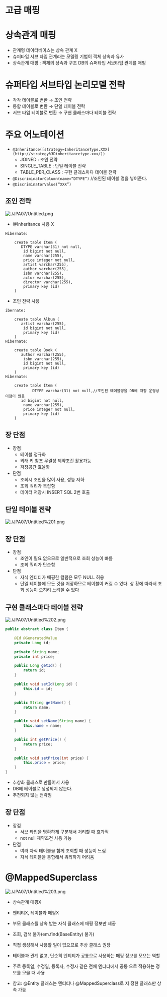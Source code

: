 # 고급 매핑

# 상속관계 매핑

- 관계형 데이터베이스는 상속 관계 X
- 슈퍼타입 서브 타입 관계라는 모델링 기법이 객체 상속과 유사
- 상속관계 매핑 : 객체의 상속과 구조 DB의 슈퍼타입 서브타입 관계를 매핑

# 슈퍼타입 서브타입 논리모델 전략

- 각각 테이블로 변환 → 조인 전략
- 통합 테이블로 변환 → 단일 테이블 전략
- 서브 타입 테이블로 변환 → 구현 클래스마다 테이블 전략

# 주요 어노테이션

- `@Inheritance([strategy=InheritanceType.XXX](http://strategy%3Dinheritancetype.xxx/))`
    - JOINED : 조인 전략
    - SINGLE_TABLE : 단일 테이블 전략
    - TABLE_PER_CLASS : 구현 클래스마다 테이블 전략
- `@DiscriminatorColumn(name=“DTYPE”)` //조인된 테이블 명을 넣어준다.
- `@DiscriminatorValue(“XXX”)`

## 조인 전략

![./JPA07/Untitled.png](./JPA07/Untitled.png)

- @Inheritance 사용 X

```
Hibernate: 
    
    create table Item (
       DTYPE varchar(31) not null,
        id bigint not null,
        name varchar(255),
        price integer not null,
        artist varchar(255),
        author varchar(255),
        isbn varchar(255),
        actor varchar(255),
        director varchar(255),
        primary key (id)
    )
```

- 조인 전략 사용

```
ibernate: 
    
    create table Album (
       artist varchar(255),
        id bigint not null,
        primary key (id)
    )
Hibernate: 
    
    create table Book (
       author varchar(255),
        isbn varchar(255),
        id bigint not null,
        primary key (id)
    )
Hibernate: 
    
    create table Item (
			DTYPE varchar(31) not null,//조인된 테이블명을 DB에 저장 운영상 이점이 많음
       id bigint not null,
        name varchar(255),
        price integer not null,
        primary key (id)
    )
```

## 장 단점

- 장점
    - 테이블 정규화
    - 외래 키 참조 무결성 제약조건 활용가능
    - 저장공간 효율화
- 단점
    - 조회시 조인을 많이 사용, 성능 저하
    - 조회 쿼리가 복잡함
    - 데이터 저장시 INSERT SQL 2번 호출

## 단일 테이블 전략

![./JPA07/Untitled%201.png](./JPA07/Untitled%201.png)

## 장 단점

- 장점
    - 조인이 필요 없으므로 일반적으로 조회 성능이 빠름
    - 조회 쿼리가 단순함
- 단점
    - 자식 엔티티가 매핑한 컬럼은 모두 NULL 허용
    - 단일 테이블에 모든 것을 저장하므로 테이블이 커질 수 있다. 상
    황에 따라서 조회 성능이 오히려 느려질 수 있다

## 구현 클래스마다 테이블 전략

![./JPA07/Untitled%202.png](./JPA07/Untitled%202.png)

```java
public abstract class Item {

    @Id @GeneratedValue
    private Long id;

    private String name;
    private int price;

    public Long getId() {
        return id;
    }

    public void setId(Long id) {
        this.id = id;
    }

    public String getName() {
        return name;
    }

    public void setName(String name) {
        this.name = name;
    }

    public int getPrice() {
        return price;
    }

    public void setPrice(int price) {
        this.price = price;
    }
}
```

- 추상화 클래스로 만들어서 사용
- DB에 테이블로 생성되지 않는다.
- 추천되지 않는 전략임

## 장 단점

- 장점
    - 서브 타입을 명확하게 구분해서 처리할 때 효과적
    - not null 제약조건 사용 가능
- 단점
    - 여러 자식 테이블을 함께 조회할 때 성능이 느림
    - 자식 테이블을 통합해서 쿼리하기 어려움

# @MappedSuperclass

![./JPA07/Untitled%203.png](./JPA07/Untitled%203.png)

- 상속관계 매핑X
- 엔티티X, 테이블과 매핑X
- 부모 클래스를 상속 받는 자식 클래스에 매핑 정보만 제공
- 조회, 검색 불가(em.find(BaseEntity) 불가)
- 직접 생성해서 사용할 일이 없으므로 추상 클래스 권장

- 테이블과 관계 없고, 단순히 엔티티가 공통으로 사용하는 매핑
정보를 모으는 역할
- 주로 등록일, 수정일, 등록자, 수정자 같은 전체 엔티티에서 공통
으로 적용하는 정보를 모을 때 사용
- 참고: @Entity 클래스는 엔티티나 @MappedSuperclass로 지
정한 클래스만 상속 가능
